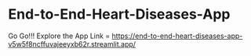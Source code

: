 # End-to-End-Heart-Diseases-App

Go Go!!! Explore the App
Link = https://end-to-end-heart-diseases-app-v5w5f8ncffuvajeeyxb62r.streamlit.app/

